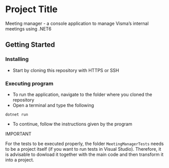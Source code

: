 # Project Title

Meeting manager - a console application to manage Visma’s internal meetings using .NET6

## Getting Started

### Installing

* Start by cloning this repository with HTTPS or SSH

### Executing program

* To run the application, navigate to the folder where you cloned the repository
* Open a terminal and type the following
```
dotnet run
```
* To continue, follow the instructions given by the program

IMPORTANT

For the tests to be executed properly, the folder `MeetingManagerTests` needs to be a project itself (if you want to run tests in Visual Studio).
Therefore, it is advisable to dowload it together with the main code and then transform it into a project.
